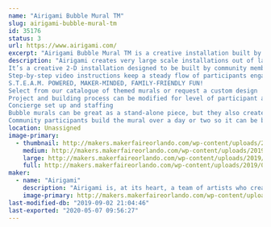 ```yaml
---
name: "Airigami Bubble Mural TM"
slug: airigami-bubble-mural-tm
id: 35176
status: 3
url: https://www.airigami.com/
excerpt: "Airigami Bubble Mural TM is a creative installation built by community members using easy to inflate and biodegradable latex balloons! It’s the perfect visual demonstration of how many small efforts can create tremendous results."
description: "Airigami creates very large scale installations out of latex balloons. We have developed a project specifically for Maker Faires that allows us to not only build an incredibly large creation that lends itself well to photos and selfies, but that also allows hundreds of attendees at a faire to participate in its construction.
It’s a creative 2-D installation designed to be built by community members using easy to inflate and biodegradable latex balloons! Designed by the experts at Airigami, this hands-on exhibit engages visitors in a communal project with maximum impact and minimal mess.
Step-by-step video instructions keep a steady flow of participants engaged. It’s the perfect visual demonstration of how many small efforts can create tremendous results. Participants are self-directed with minimal staff support, allowing them to take ownership of the project, and naturally want to be photographed along side the finished work.
S.T.E.A.M. POWERED, MAKER-MINDED, FAMILY-FRIENDLY FUN!
Select from our catalogue of themed murals or request a custom design
Project and building process can be modified for level of participant ability
Concierge set up and staffing
Bubble murals can be great as a stand-alone piece, but they also create a perfect backdrop for an optional signature sculpture, such as a giant Makey, while the community follows our instructions to build a mural representative of the location where it's built.
Community participants build the mural over a day or two so it can be built entirely by Maker Faire patrons without staff support. Airigami would provide all equipment, materials, design, and instructions. This can be a DIY project, your staff and volunteers would manage the construction, or we can deliver, setup, and provide staff to oversee it. Cost for this mural as a DIY project is $1500. To have Airigami artists on site, we’re looking at $500-$1500/day in addition to the project cost, depending on the level of support needed."
location: Unassigned
image-primary:
  - thumbnail: http://makers.makerfaireorlando.com/wp-content/uploads/2019/07/7975CF9C-38B6-49BD-80C0-E45B26C8F16E-150x150.jpeg
    medium: http://makers.makerfaireorlando.com/wp-content/uploads/2019/07/7975CF9C-38B6-49BD-80C0-E45B26C8F16E-300x200.jpeg
    large: http://makers.makerfaireorlando.com/wp-content/uploads/2019/07/7975CF9C-38B6-49BD-80C0-E45B26C8F16E.jpeg
    full: http://makers.makerfaireorlando.com/wp-content/uploads/2019/07/7975CF9C-38B6-49BD-80C0-E45B26C8F16E.jpeg
maker:
  - name: "Airigami"
    description: "Airigami is, at its heart, a team of artists who create art and experiences entirely out of balloons—from small single sculptures to stadium-sized, record-breaking installations."
    image-primary: http://makers.makerfaireorlando.com/wp-content/uploads/2019/07/BB33DD5A-962E-4624-A07D-872E0B859BCF.jpeg
last-modified-db: "2019-09-02 21:04:46"
last-exported: "2020-05-07 09:56:27"
---
```

